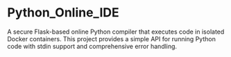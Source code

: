 # Python_Online_IDE
A secure Flask-based online Python compiler that executes code in isolated Docker containers. This project provides a simple API for running Python code with stdin support and comprehensive error handling.
